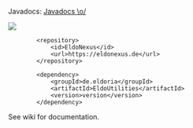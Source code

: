 Javadocs: [Javadocs \o/](https://javadoc.jitpack.io/com/github/eldoriarpg/EldoUtilities/latest/javadoc/index.html)

[![](https://jitpack.io/v/de.eldoria/EldoUtilities.svg)](https://jitpack.io/#de.eldoria/EldoUtilities)
```
        <repository>
            <id>EldoNexus</id>
            <url>https://eldonexus.de</url>
        </repository>

        <dependency>
            <groupId>de.eldoria</groupId>
            <artifactId>EldoUtilities</artifactId>
            <version>version</version>
        </dependency>

```
See wiki for documentation.
